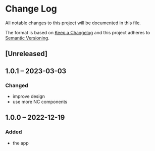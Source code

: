 # Change Log
All notable changes to this project will be documented in this file.

The format is based on [Keep a Changelog](http://keepachangelog.com/)
and this project adheres to [Semantic Versioning](http://semver.org/).

## [Unreleased]

## 1.0.1 – 2023-03-03
### Changed
- improve design
- use more NC components

## 1.0.0 – 2022-12-19
### Added
* the app
